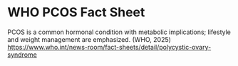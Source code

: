 # WHO PCOS Fact Sheet

PCOS is a common hormonal condition with metabolic implications; lifestyle and weight management are emphasized. (WHO, 2025) https://www.who.int/news-room/fact-sheets/detail/polycystic-ovary-syndrome
